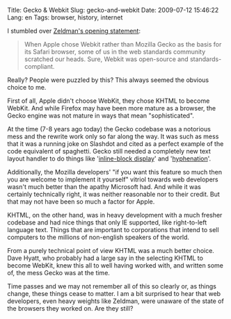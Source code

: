 Title: Gecko & Webkit
Slug: gecko-and-webkit
Date: 2009-07-12 15:46:22
Lang: en
Tags: browser, history, internet

I stumbled over [Zeldman's opening statement][1]:

> When Apple chose Webkit rather than Mozilla Gecko as the basis for its Safari browser, some of us in the web standards community scratched our heads. Sure, Webkit was open-source and standards-compliant.

Really? People were puzzled by this? This always seemed the obvious choice to me. 

First of all, Apple didn't choose WebKit, they chose KHTML to become WebKit. And while Firefox may have been more mature as a browser, the Gecko engine was not mature in ways that mean "sophisticated".

At the time (7-8 years ago today) the Gecko codebase was a notorious mess and the rewrite work only so far along the way. It was such as mess that it was a running joke on Slashdot and cited as a perfect example of the code equivalent of spaghetti. Gecko still needed a completely new text layout handler to do things like '[inline-block display][2]' and '[hyphenation][3]'. 

Additionally, the Mozilla developers' "if you want this feature so much then you are welcome to implement it yourself" vitriol towards web developers wasn't much better than the apathy Microsoft had. And while it was certainly technically right, it was neither reasonable nor to their credit. But that may not have been so much a factor for Apple.

KHTML, on the other hand, was in heavy development with a much fresher codebase and had nice things that only IE supported, like right-to-left language text. Things that are important to corporations that intend to sell computers to the millions of non-english speakers of the world.

From a purely technical point of view KHTML was a much better choice. Dave Hyatt, who probably had a large say in the selecting KHTML to become WebKit, knew this all to well having worked with, and written some of, the mess Gecko was at the time. 

Time passes and we may not remember all of this so clearly or, as things change, these things cease to matter. I am a bit surprised to hear that web developers, even heavy weights like Zeldman, were unaware of the state of the browsers they worked on. Are they still?

[1]: http://www.zeldman.com/2009/07/12/web-standards-secret-sauce-webkit-in-iphone/
[2]: https://bugzilla.mozilla.org/show_bug.cgi?id=9458
[3]: https://bugzilla.mozilla.org/show_bug.cgi?id=9101